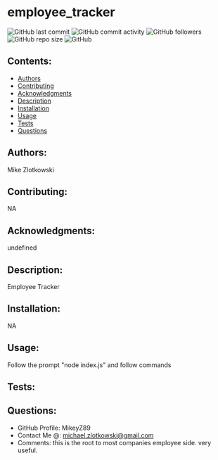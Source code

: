# employee_tracker

![GitHub last commit](https://img.shields.io/github/last-commit/MikeyZ89/employee_tracker) 
![GitHub commit activity](https://img.shields.io/github/commit-activity/y/MikeyZ89/employee_tracker) 
![GitHub followers](https://img.shields.io/github/followers/MikeyZ89) 
![GitHub repo size](https://img.shields.io/github/repo-size/MikeyZ89/employee_tracker) 
![GitHub](https://img.shields.io/github/license/MikeyZ89/employee_tracker)

## Contents:
* [Authors](#authors)
* [Contributing](#contributing)
* [Acknowledgments](#acknowledgments)
* [Description](#description)
* [Installation](#installation)
* [Usage](#usage)
* [Tests](#tests)
* [Questions](#questions) 

## Authors:
Mike Zlotkowski

## Contributing:
NA

## Acknowledgments:
undefined

## Description:
Employee Tracker

## Installation:
NA

## Usage:
Follow the prompt "node index.js" and follow commands

## Tests:
  

## Questions:
* GitHub Profile: MikeyZ89
* Contact Me @: michael.zlotkowski@gmail.com
* Comments: this is the root to most companies employee side. very useful.